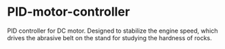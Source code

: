 # PID-motor-controller
PID controller for DC motor. Designed to stabilize the engine speed, which drives the abrasive belt on the stand for studying the hardness of rocks.
